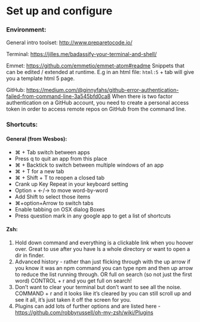 # Set up and configure

### Environment:

General intro toolset: http://www.preparetocode.io/

Terminal: https://jilles.me/badassify-your-terminal-and-shell/

Emmet: https://github.com/emmetio/emmet-atom#readme
Snippets that can be edited / extended at runtime. E.g in an html file: ```html:5``` + tab will give you a template html 5 page.

GitHub: https://medium.com/@ginnyfahs/github-error-authentication-failed-from-command-line-3a545bfd0ca8
When there is two factor authentication on a GitHub account, you need to create a personal access token in order to access remote repos on GitHub from the command line.

### Shortcuts:

#### General (from Wesbos):
*	⌘ + Tab switch between apps
*	Press q to quit an app from this place
*	⌘ + Backtick to switch between multiple windows of an app
*	⌘ + T for a new tab
*	⌘ + Shift + T to reopen a closed tab
*	Crank up Key Repeat in your keyboard setting
*	Option + ←/→ to move word-by-word
*	Add Shift to select those items
*	⌘+option+Arrow to switch tabs
*	Enable tabbing on OSX dialog Boxes
*	Press question mark in any google app to get a list of shortcuts

#### Zsh:
1. Hold down command and everything is a clickable link when you hoover over. Great to use after you have ls a whole directory or want to open a dir in finder.
2. Advanced history - rather than just flicking through with the up arrow if you know it was an npm command you can type npm and then up arrow to reduce the list running through. OR full on search (so not just the first word) CONTROL + r and you get full on search!
3. Don’t want to clear your terminal but don’t want to see all the noise. COMMAND + r and it looks like it’s cleared by you can still scroll up and see it all, it’s just taken it off the screen for you.
4. Plugins can add lots of further options and are listed here - https://github.com/robbyrussell/oh-my-zsh/wiki/Plugins
